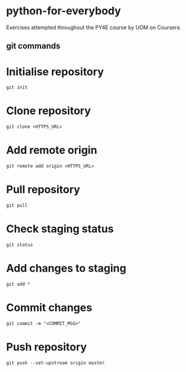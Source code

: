 # python-for-everybody
Exercises attempted throughout the PY4E course by UOM on Coursera

## git commands
# Initialise repository
```
git init
```

# Clone repository
```
git clone <HTTPS_URL>
```

# Add remote origin
```
git remote add origin <HTTPS_URL>
```

# Pull repository
```
git pull
```

# Check staging status
```
git status
```

# Add changes to staging
```
git add *
```

# Commit changes
```
git commit -m "<COMMIT_MSG>"
```

# Push repository
```
git push --set-upstream origin master
```
